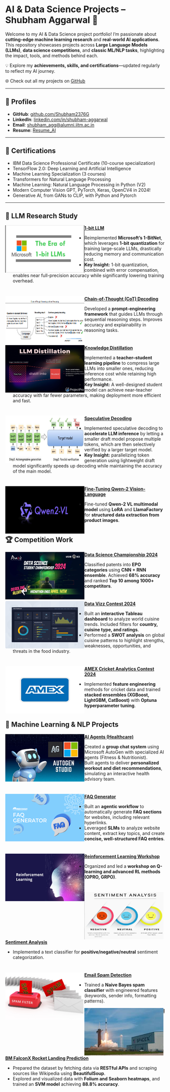 # AI & Data Science Projects – Shubham Aggarwal 👋


Welcome to my AI & Data Science project portfolio! I’m passionate about **cutting-edge machine learning research** and **real-world AI applications**. This repository showcases projects across **Large Language Models (LLMs)**, **data science competitions**, and **classic ML/NLP tasks**, highlighting the impact, tools, and methods behind each.  

💡 Explore my **achievements, skills, and certifications**—updated regularly to reflect my AI journey.

🌐 Check out all my projects on [GitHub](https://github.com/Shubham2376G)

---

## 🔗 Profiles
- **GitHub**: [github.com/Shubham2376G](https://github.com/Shubham2376G)
- **LinkedIn**: [linkedin.com/in/shubham-aggarwal](https://linkedin.com/in/shubham-aggarwal-a63b40276/)
- **Email**: [shubham_agg@alumni.iitm.ac.in](mailto:shubham_agg@alumni.iitm.ac.in)
- **Resume**: [Resume_AI](./utils/Resume)

---

## 📜 Certifications
- IBM Data Science Professional Certificate (10-course specialization)
- TensorFlow 2.0: Deep Learning and Artificial Intelligence
- Machine Learning Specialization (3 courses)
- Transformers for Natural Language Processing
- Machine Learning: Natural Language Processing in Python (V2)
- Modern Computer Vision GPT, PyTorch, Keras, OpenCV4 in 2024!
- Generative AI, from GANs to CLIP, with Python and Pytorch


---

## 🔬 LLM Research Study

<img align="left" width="250" height="150" src="https://github.com/Shubham2376G/AI_Projects/blob/main/utils/Images/bitnet.jpg"> **[1-bit LLM](https://github.com/Shubham2376G/AI_Projects/tree/main/LLM_Cookbook/1_bit)**

- Reimplemented **Microsoft’s 1-BitNet**, which leverages **1-bit quantization** for training large-scale LLMs, drastically reducing memory and communication cost.
- **Key Insight:** 1-bit quantization, combined with error compensation, enables near full-precision accuracy while significantly lowering training overhead.

#

<img align="left" width="250" height="150" src="https://github.com/Shubham2376G/AI_Projects/blob/main/utils/Images/cot.png"> **[Chain-of-Thought (CoT) Decoding](https://github.com/Shubham2376G/AI_Projects/tree/main/LLM_Cookbook/Chain-of-Thought)**

Developed a **prompt-engineering framework** that guides LLMs through sequential reasoning steps. Improves accuracy and explainability in reasoning tasks.

#

<img align="left" width="250" height="150" src="https://github.com/Shubham2376G/AI_Projects/blob/main/utils/Images/LLM_Distillation.jpg"> **[Knowledge Distillation](https://github.com/Shubham2376G/AI_Projects/tree/main/LLM_Cookbook/knowledge_distilation)**

- Implemented a **teacher–student learning pipeline** to compress large LLMs into smaller ones, reducing inference cost while retaining high performance.
- **Key Insight:** A well-designed student model can achieve near-teacher accuracy with far fewer parameters, making deployment more efficient and fast.
#

<img align="left" width="250" height="150" src="https://github.com/Shubham2376G/AI_Projects/blob/main/utils/Images/sd.jpg"> **[Speculative Decoding](https://github.com/Shubham2376G/AI_Projects/tree/main/LLM_Cookbook/speculative_decoding)**

- Implemented speculative decoding to **accelerate LLM inference** by letting a smaller draft model propose multiple tokens, which are then selectively verified by a larger target model.
- **Key Insight:** parallelizing token generation using lightweight draft model significantly speeds up decoding while maintaining the accuracy of the main model.
#

<img align="left" width="250" height="150" src="https://github.com/Shubham2376G/AI_Projects/blob/main/utils/Images/qwen2.png"> **[Fine-Tuning Qwen-2 Vision-Language](https://github.com/Shubham2376G/AI_Projects/tree/main/LLM_Cookbook/Qwen2vl_finetuning)**

- Fine-tuned **Qwen-2 VL multimodal model** using **LoRA** and **LlamaFactory** for **structured data extraction from product images**.

#

## 🏆 Competition Work

<img align="left" width="250" height="150" src="https://github.com/Shubham2376G/AI_Projects/blob/main/utils/Images/champion.jfif"> **[Data Science Championship 2024](https://github.com/Shubham2376G/AI_Projects/tree/main/DataScienceChampionship2024)**

- Classified patents into **EPO categories** using **CNN + RNN ensemble**. Achieved **68% accuracy** and ranked **Top 10 among 1000+ competitors**.

#

<img align="left" width="250" height="150" src="https://github.com/Shubham2376G/AI_Projects/blob/main/utils/Images/data_vizz.png"> **[Data Vizz Contest 2024](https://github.com/Shubham2376G/AI_Projects/tree/main/Data_Vizz_Competition)**

- Built an **interactive Tableau dashboard** to analyze world cuisine trends. Included filters for **country, cuisine type, and ratings**.
- Performed a **SWOT analysis** on global cuisine patterns to highlight strengths, weaknesses, opportunities, and threats in the food industry.

#

<img align="left" width="250" height="150" src="https://github.com/Shubham2376G/AI_Projects/blob/main/utils/Images/amex-card1708.jpg"> **[AMEX Cricket Analytics Contest 2024](https://github.com/Shubham2376G/AI_Projects/tree/main/AMEX_Contest_2024)**

- Implemented **feature engineering** methods for cricket data and trained **stacked ensembles (XGBoost, LightGBM, CatBoost)** with **Optuna hyperparameter tuning**.

#

## 🤖 Machine Learning & NLP Projects

<img align="left" width="250" height="150" src="https://github.com/Shubham2376G/AI_Projects/blob/main/utils/Images/autogen.jpg"> **[AI Agents (Healthcare)](https://github.com/Shubham2376G/AI_Projects/tree/main/AI_Agents)**

- Created a **group chat system** using Microsoft AutoGen with specialized AI agents (Fitness & Nutritionist).
- Built agents to deliver **personalized workout and diet recommendations**, simulating an interactive health advisory team.

#

<img align="left" width="250" height="150" src="https://github.com/Shubham2376G/AI_Projects/blob/main/utils/Images/FAQ.png"> **[FAQ Generator](https://github.com/Shubham2376G/AI_Projects/tree/main/FAQ_Generator)**

- Built an **agentic workflow** to automatically generate **FAQ sections** for websites, including relevant hyperlinks.
- Leveraged **SLMs** to analyze website content, extract key topics, and create **concise, well-structured FAQ entries**.

#

<img align="left" width="250" height="150" src="https://github.com/Shubham2376G/AI_Projects/blob/main/utils/Images/RL.jpg"> **[Reinforcement Learning Workshop](https://github.com/Shubham2376G/AI_Projects/tree/main/Reinforcement_Learning)**

- Organized and led a **workshop on Q-learning and advanced RL methods (OPRO, GRPO)**.

#

<img align="left" width="250" height="150" src="https://github.com/Shubham2376G/AI_Projects/blob/main/utils/Images/sentiment.jpg"> **[Sentiment Analysis](https://github.com/Shubham2376G/AI_Projects/tree/main/LLM_Cookbook/Sentiment_analysis)**

- Implemented a text classifier for **positive/negative/neutral** sentiment categorization.

#

<img align="left" width="250" height="150" src="https://github.com/Shubham2376G/AI_Projects/blob/main/utils/Images/spam.jpg"> **[Email Spam Detection](https://github.com/Shubham2376G/AI_Projects/tree/main/LLM_Cookbook/Spam_Detection)**

- Trained a **Naive Bayes spam classifier** with engineered features (keywords, sender info, formatting patterns).

<img align="left" width="250" height="150" src="https://github.com/Shubham2376G/AI_Projects/blob/main/utils/Images/falcon.jfif"> **[IBM FalconX Rocket Landing Prediction](https://github.com/Shubham2376G/AI_Projects/tree/main/IBM_Project_FalconX_Land_Prediction)**

- Prepared the dataset by fetching data via **RESTful APIs** and scraping sources like Wikipedia using **BeautifulSoup**.
- Explored and visualized data with **Folium and Seaborn heatmaps**, and trained an **SVM model** achieving **88.8% accuracy**.
